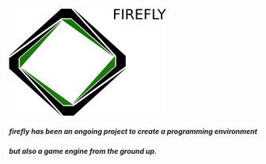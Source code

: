 [![Firefly](/logo.png)](https://github.com/mrdoomlittle/firefly)

##### firefly has been an ongoing project to create a programming environment <br />
##### but also a game engine from the ground up.
